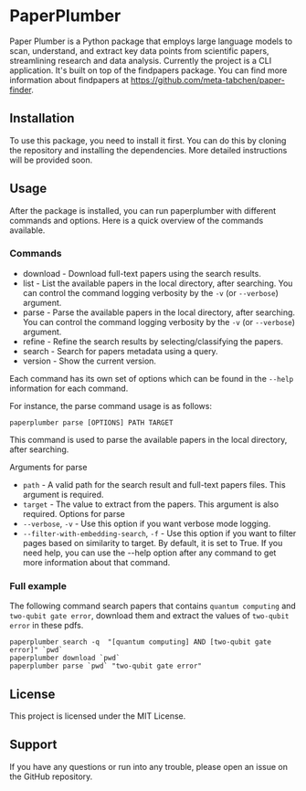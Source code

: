 # PaperPlumber

Paper Plumber is a Python package that employs large language models to scan, understand, and extract key data points
from scientific papers, streamlining research and data analysis. Currently the project is a CLI application. It's built
on top of the findpapers package. You can find more information about findpapers
at https://github.com/meta-tabchen/paper-finder.

## Installation

To use this package, you need to install it first. You can do this by cloning the repository and installing the
dependencies. More detailed instructions will be provided soon.

## Usage

After the package is installed, you can run paperplumber with different commands and options. Here is a quick overview
of the commands available.

### Commands

+ download - Download full-text papers using the search results.
+ list - List the available papers in the local directory, after searching. You can control the command logging
  verbosity by the `-v` (or `--verbose`) argument.
+ parse - Parse the available papers in the local directory, after searching. You can control the command logging
  verbosity by the `-v` (or `--verbose`) argument.
+ refine - Refine the search results by selecting/classifying the papers.
+ search - Search for papers metadata using a query.
+ version - Show the current version.

Each command has its own set of options which can be found in the `--help` information for each command.

For instance, the parse command usage is as follows:

```
paperplumber parse [OPTIONS] PATH TARGET
```

This command is used to parse the available papers in the local directory, after searching.

Arguments for parse

+ `path` - A valid path for the search result and full-text papers files. This argument is required.
+ `target` - The value to extract from the papers. This argument is also required.
  Options for parse
+ `--verbose`, `-v` - Use this option if you want verbose mode logging.
+ `--filter-with-embedding-search`, `-f` - Use this option if you want to filter pages based on similarity to target. By
  default, it is set to True.
  If you need help, you can use the --help option after any command to get more information about that command.

### Full example

The following command search papers that contains `quantum computing` and `two-qubit gate error`, download them and
extract the values of `two-qubit error` in these pdfs.

```
paperplumber search -q  "[quantum computing] AND [two-qubit gate error]" `pwd`
paperplumber download `pwd`
paperplumber parse `pwd` "two-qubit gate error"
```

## License

This project is licensed under the MIT License.

## Support

If you have any questions or run into any trouble, please open an issue on the GitHub repository.
